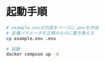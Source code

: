 # 起動手順
```bash
# example.envの内容をベースに.envを作成
# 各種パラメータを正規のものに書き換える
cp example.env .env

# 起動
docker compose up -d
```
